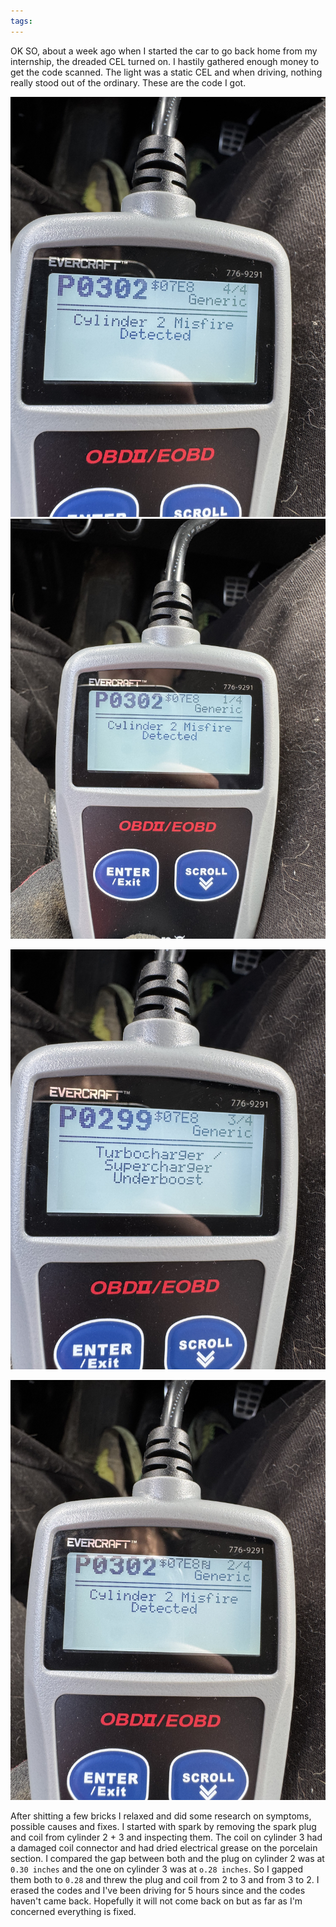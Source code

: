 ```yaml
---
tags:
---
```

OK SO, about a week ago when I started the car to go back home from my internship, the dreaded CEL turned on. I hastily gathered enough money to get the code scanned. The light was a static CEL and when driving, nothing really stood out of the ordinary. These are the code I got.

![code 1](/IMAGES/IMG_1683.jpeg)
![code 2](/IMAGES/IMG_1680.jpeg)

![code 3](/IMAGES/IMG_1682.jpeg)

![code 4](/IMAGES/IMG_1681.jpeg)


After shitting a few bricks I relaxed and did some research on symptoms, possible causes and fixes. I started with spark by removing the spark plug and coil from cylinder 2 + 3 and inspecting them. The coil on cylinder 3 had a damaged coil connector and had dried electrical grease on the porcelain section. I compared the gap between both and the plug on cylinder 2 was at `0.30 inches`  and the one on cylinder 3 was at `o.28 inches`. So I gapped them both to `0.28` and threw the plug and coil from 2 to 3 and from 3 to 2. I erased the codes and I've been driving for 5 hours since and the codes haven't came back. Hopefully it will not come back on but as far as I'm concerned everything is fixed.